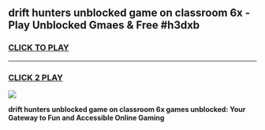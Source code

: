 
## drift hunters unblocked game on classroom 6x - Play Unblocked Gmaes & Free #h3dxb
<h3>
<a href="https://news.freeplayer.one?title=drift_hunters_unblocked_game_on_classroom_6x&ref=03M">CLICK TO PLAY</a></h3>
<hr>

<h3>
<a href="https://news.freeplayer.one?title=drift_hunters_unblocked_game_on_classroom_6x&ref=03M">CLICK 2 PLAY</a>
  
</h3>

<a href="https://news.freeplayer.one?title=drift_hunters_unblocked_game_on_classroom_6x&ref=03M"><img src="https://clearcache.store/games.png"></a>


**drift hunters unblocked game on classroom 6x games unblocked: Your Gateway to Fun and Accessible Online Gaming**
